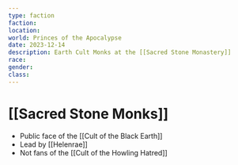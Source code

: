 ```yaml
---
type: faction
faction: 
location: 
world: Princes of the Apocalypse
date: 2023-12-14
description: Earth Cult Monks at the [[Sacred Stone Monastery]]
race: 
gender: 
class:
---
```

# [[Sacred Stone Monks]]

- Public face of the [[Cult of the Black Earth]]
- Lead by [[Helenrae]]
- Not fans of the [[Cult of the Howling Hatred]]